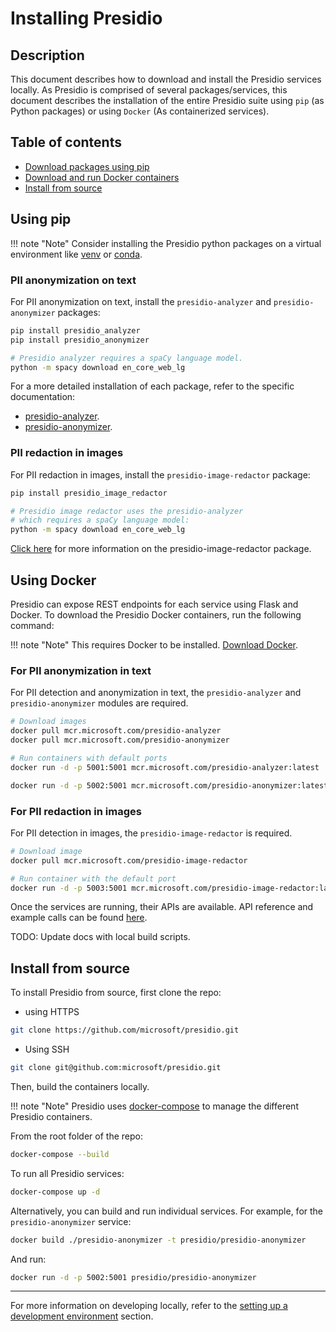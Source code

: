 # Installing Presidio

## Description

This document describes how to download and install the Presidio services locally.
As Presidio is comprised of several packages/services, 
this document describes the installation of the entire 
Presidio suite using `pip` (as Python packages) or using `Docker` (As containerized services).

## Table of contents

- [Download packages using pip](#using-pip)
- [Download and run Docker containers](#using-docker)
- [Install from source](#install-from-source)

## Using pip

!!! note "Note" 
    Consider installing the Presidio python packages 
    on a virtual environment like [venv](https://docs.python.org/3/tutorial/venv.html) 
    or [conda](https://docs.conda.io/projects/conda/en/latest/user-guide/tasks/manage-environments.html).

### PII anonymization on text

For PII anonymization on text, install the `presidio-analyzer` and `presidio-anonymizer` packages:

```sh
pip install presidio_analyzer
pip install presidio_anonymizer

# Presidio analyzer requires a spaCy language model.
python -m spacy download en_core_web_lg
```

For a more detailed installation of each package, refer to the specific documentation:

- [presidio-analyzer](analyzer/index.md).
- [presidio-anonymizer](anonymizer/index.md).

### PII redaction in images

For PII redaction in images, install the `presidio-image-redactor` package:

```sh
pip install presidio_image_redactor

# Presidio image redactor uses the presidio-analyzer
# which requires a spaCy language model:
python -m spacy download en_core_web_lg
```

[Click here](image-redactor/index.md) for more information on the presidio-image-redactor package.

## Using Docker

Presidio can expose REST endpoints for each service using Flask and Docker. 
To download the Presidio Docker containers, run the following command:

!!! note "Note" 
    This requires Docker to be installed. [Download Docker](https://docs.docker.com/get-docker/).

### For PII anonymization in text

For PII detection and anonymization in text, the `presidio-analyzer` 
and `presidio-anonymizer` modules are required.

```sh
# Download images
docker pull mcr.microsoft.com/presidio-analyzer
docker pull mcr.microsoft.com/presidio-anonymizer

# Run containers with default ports
docker run -d -p 5001:5001 mcr.microsoft.com/presidio-analyzer:latest

docker run -d -p 5002:5001 mcr.microsoft.com/presidio-anonymizer:latest
```

### For PII redaction in images

For PII detection in images, the `presidio-image-redactor` is required.

```sh
# Download image
docker pull mcr.microsoft.com/presidio-image-redactor

# Run container with the default port
docker run -d -p 5003:5001 mcr.microsoft.com/presidio-image-redactor:latest
```

Once the services are running, their APIs are available. 
API reference and example calls can be found [here](api.md).

TODO: Update docs with local build scripts.

## Install from source

To install Presidio from source, first clone the repo:

- using HTTPS

```sh
git clone https://github.com/microsoft/presidio.git
```

- Using SSH

```sh
git clone git@github.com:microsoft/presidio.git
```

Then, build the containers locally.

!!! note "Note" 
    Presidio uses [docker-compose](https://docs.docker.com/compose/) to manage the different Presidio containers.

From the root folder of the repo:

```sh
docker-compose --build
```

To run all Presidio services:

```sh
docker-compose up -d
```

Alternatively, you can build and run individual services. 
For example, for the `presidio-anonymizer` service:

```sh
docker build ./presidio-anonymizer -t presidio/presidio-anonymizer
```

And run:

```sh
docker run -d -p 5002:5001 presidio/presidio-anonymizer
```


---

For more information on developing locally, 
refer to the [setting up a development environment](development.md) section.
